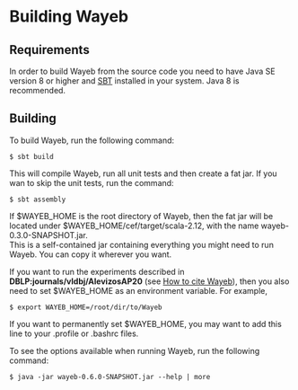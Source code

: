 # Building Wayeb

## Requirements

In order to build Wayeb from the source code you need to have Java SE version 8 or higher and 
[SBT](http://www.scala-sbt.org/) installed in your system.
Java 8 is recommended.

## Building

To build Wayeb, run the following command:
```
$ sbt build
```

This will compile Wayeb, run all unit tests and then create a fat jar. 
If you wan to skip the unit tests, run the command:
```
$ sbt assembly
```

If $WAYEB_HOME is the root directory of Wayeb, 
then the fat jar will be located under $WAYEB_HOME/cef/target/scala-2.12,
with the name wayeb-0.3.0-SNAPSHOT.jar.  
This is a self-contained jar containing everything you might need to run Wayeb.
You can copy it wherever you want.

If you want to run the experiments described in **DBLP:journals/vldbj/AlevizosAP20**
(see [How to cite Wayeb](docs/references.md)),
then you also need to set $WAYEB_HOME as an environment variable.
For example, 
````
$ export WAYEB_HOME=/root/dir/to/Wayeb
````
If you want to permanently set $WAYEB_HOME, 
you may want to add this line to your .profile or .bashrc files.

To see the options available when running Wayeb,
run the following command:
````
$ java -jar wayeb-0.6.0-SNAPSHOT.jar --help | more
````
